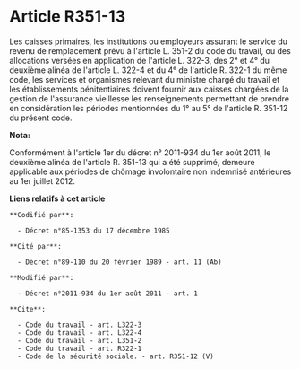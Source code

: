 # Article R351-13

Les caisses primaires, les institutions ou employeurs assurant le service du revenu de remplacement prévu à l'article L.
351-2 du code du travail, ou des allocations versées en application de l'article L. 322-3, des 2° et 4° du deuxième alinéa de
l'article L. 322-4 et du 4° de l'article R. 322-1 du même code, les services et organismes relevant du ministre chargé du
travail et les établissements pénitentiaires doivent fournir aux caisses chargées de la gestion de l'assurance vieillesse les
renseignements permettant de prendre en considération les périodes mentionnées du 1° au 5° de l'article R. 351-12 du présent
code.

**Nota:**

Conformément à l'article 1er du décret n° 2011-934 du 1er août 2011, le deuxième alinéa de l'article R. 351-13 qui a été
supprimé, demeure applicable aux périodes de chômage involontaire non indemnisé antérieures au 1er juillet 2012.

**Liens relatifs à cet article**

	**Codifié par**:

	  - Décret n°85-1353 du 17 décembre 1985

	**Cité par**:

	  - Décret n°89-110 du 20 février 1989 - art. 11 (Ab)

	**Modifié par**:

	  - Décret n°2011-934 du 1er août 2011 - art. 1

	**Cite**:

	  - Code du travail - art. L322-3
	  - Code du travail - art. L322-4
	  - Code du travail - art. L351-2
	  - Code du travail - art. R322-1
	  - Code de la sécurité sociale. - art. R351-12 (V)
